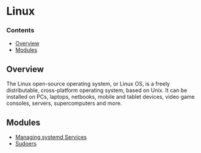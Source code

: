 # Linux
<!--TOC_START-->
### Contents
- [Overview](#overview)
- [Modules](#modules)

<!--TOC_END-->
## Overview
The Linux open-source operating system, or Linux OS, is a freely distributable, cross-platform operating system, based on Unix. It can be installed on PCs, laptops, netbooks, mobile and tablet devices, video game consoles, servers, supercomputers and more.






























<!--MODULES_START-->
## Modules
- [Managing systemd Services](./modules/managing-systemd-services)
- [Sudoers](./modules/sudoers)
<!--MODULES_END-->
